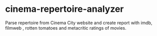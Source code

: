 # cinema-repertoire-analyzer
Parse repertoire from Cinema City website and create report with imdb, filmweb , rotten tomatoes and metacritic ratings of movies.
